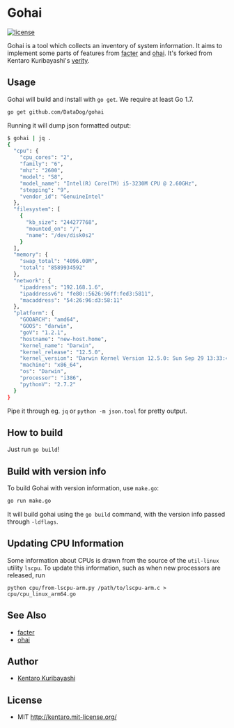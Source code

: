 # Gohai

[![license](http://img.shields.io/badge/license-MIT-red.svg?style=flat)](http://kentaro.mit-license.org/)

Gohai is a tool which collects an inventory of system information. It aims to implement some parts of features from [facter](https://github.com/puppetlabs/facter) and [ohai](https://github.com/opscode/ohai).  It's forked from Kentaro Kuribayashi's [verity](https://github.com/kentaro/verity).

## Usage

Gohai will build and install with `go get`. We require at least Go 1.7.

```sh
go get github.com/DataDog/gohai
```

Running it will dump json formatted output:

```sh
$ gohai | jq .
{
  "cpu": {
    "cpu_cores": "2",
    "family": "6",
    "mhz": "2600",
    "model": "58",
    "model_name": "Intel(R) Core(TM) i5-3230M CPU @ 2.60GHz",
    "stepping": "9",
    "vendor_id": "GenuineIntel"
  },
  "filesystem": [
    {
      "kb_size": "244277768",
      "mounted_on": "/",
      "name": "/dev/disk0s2"
    }
  ],
  "memory": {
    "swap_total": "4096.00M",
    "total": "8589934592"
  },
  "network": {
    "ipaddress": "192.168.1.6",
    "ipaddressv6": "fe80::5626:96ff:fed3:5811",
    "macaddress": "54:26:96:d3:58:11"
  },
  "platform": {
    "GOOARCH": "amd64",
    "GOOS": "darwin",
    "goV": "1.2.1",
    "hostname": "new-host.home",
    "kernel_name": "Darwin",
    "kernel_release": "12.5.0",
    "kernel_version": "Darwin Kernel Version 12.5.0: Sun Sep 29 13:33:47 PDT 2013; root:xnu-2050.48.12~1/RELEASE_X86_64",
    "machine": "x86_64",
    "os": "Darwin",
    "processor": "i386",
    "pythonV": "2.7.2"
  }
}
```

Pipe it through eg. `jq` or `python -m json.tool` for pretty output.

## How to build

Just run `go build`!

## Build with version info

To build Gohai with version information, use `make.go`:

```sh
go run make.go
```

It will build gohai using the `go build` command, with the version info passed through `-ldflags`.

## Updating CPU Information

Some information about CPUs is drawn from the source of the `util-linux` utility `lscpu`.
To update this information, such as when new processors are released, run

```
python cpu/from-lscpu-arm.py /path/to/lscpu-arm.c > cpu/cpu_linux_arm64.go
```

## See Also

  * [facter](https://github.com/puppetlabs/facter)
  * [ohai](https://github.com/opscode/ohai)

## Author

  * [Kentaro Kuribayashi](http://kentarok.org/)

## License

  * MIT http://kentaro.mit-license.org/
